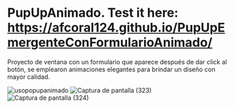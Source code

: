 # PupUpAnimado. Test it here: https://afcoral124.github.io/PupUpEmergenteConFormularioAnimado/
Proyecto de ventana con un formulario que aparece después de dar click al botón, se emplearon animaciones elegantes para brindar un diseño con mayor calidad.

![usopopupanimado](https://user-images.githubusercontent.com/80283644/138579269-28393e10-85d4-4a36-b2eb-6e701b21cefc.gif)
![Captura de pantalla (323)](https://user-images.githubusercontent.com/80283644/138576267-8b208a27-2e7b-4776-80b7-7d7bbd3d98f2.png)
![Captura de pantalla (324)](https://user-images.githubusercontent.com/80283644/138576269-3dc859d8-5ce2-4cd3-b082-4abaf4da8292.png)
